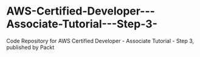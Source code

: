 # AWS-Certified-Developer---Associate-Tutorial---Step-3-
Code Repository for AWS Certified Developer - Associate Tutorial - Step 3, published by Packt
